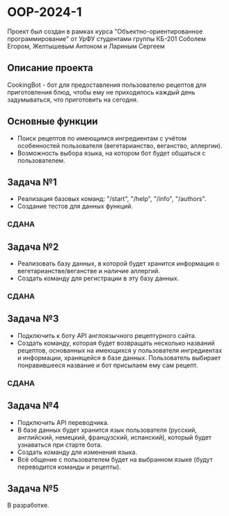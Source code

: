 # OOP-2024-1
Проект был создан в рамках курса "Объектно-ориентированное программирование" от УрФУ студентами группы КБ-201 Соболем Егором, Желтышевым Антоном и Лариным Сергеем
## Описание проекта
CookingBot - бот для предоставления пользователю рецептов для приготовления блюд, чтобы ему не приходилось каждый день задумываться, что приготовить на сегодня.
## Основные функции
- Поиск рецептов по имеющимся ингредиентам с учётом особенностей пользователя (вегетарианство, веганство, аллергии).
- Возможность выбора языка, на котором бот будет общаться с пользователем.
## Задача №1
- Реализация базовых команд: "/start", "/help", "/info", "/authors".
- Создание тестов для данных функций.
### СДАНА
## Задача №2
- Реализовать базу данных, в которой будет хранится информация о вегетарианстве/веганстве и наличие аллергий.
- Создать команду для регистрации в эту базу данных.
### СДАНА
## Задача №3
- Подключить к боту API англоязычного рецептурного сайта.
- Создать команду, которая будет возвращать несколько названий рецептов, основанных на имеющихся у пользователя ингредиентах и информации, хранящейся в базе данных. Пользователь выбирает понравившееся название и бот присылаем ему сам рецепт.
### СДАНА
## Задача №4
- Подключить API переводчика.
- В базе данных будет хранится язык пользователя (русский, английский, немецкий, французский, испанский), который будет узнаваться при старте бота.
- Создать команду для изменения языка.
- Всё общение с пользователем будет на выбранном языке (будут переводится команды и рецепты).
## Задача №5
В разработке.
